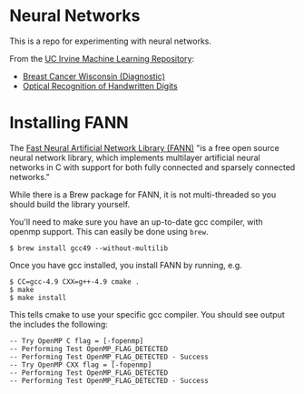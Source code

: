 # Neural Networks

This is a repo for experimenting with neural networks.

From the [UC Irvine Machine Learning Repository](http://archive.ics.uci.edu/ml/index.html):

* [Breast Cancer Wisconsin (Diagnostic)](breast_cancer/README.md)
* [Optical Recognition of Handwritten Digits](optdigits/README.md)

# Installing FANN

The [Fast Neural Artificial Network Library (FANN)](http://leenissen.dk/fann/wp/) "is a free open source neural network library, which implements multilayer artificial neural networks in C with support for both fully connected and sparsely connected networks."

While there is a Brew package for FANN, it is not multi-threaded so you should build the library yourself.

You'll need to make sure you have an up-to-date gcc compiler, with openmp support. This can easily be done using `brew`.

```
$ brew install gcc49 --without-multilib
```

Once you have gcc installed, you install FANN by running, e.g.

```
$ CC=gcc-4.9 CXX=g++-4.9 cmake .
$ make
$ make install
```

This tells cmake to use your specific gcc compiler. You should see output the includes the following:

```
-- Try OpenMP C flag = [-fopenmp]
-- Performing Test OpenMP_FLAG_DETECTED
-- Performing Test OpenMP_FLAG_DETECTED - Success
-- Try OpenMP CXX flag = [-fopenmp]
-- Performing Test OpenMP_FLAG_DETECTED
-- Performing Test OpenMP_FLAG_DETECTED - Success
```

